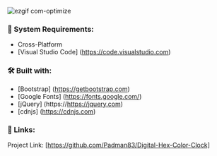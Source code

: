 ![ezgif com-optimize](https://user-images.githubusercontent.com/45048950/98445573-4fd08580-2153-11eb-9871-bca99251a5cb.gif)


### 🧰 System Requirements:

* Cross-Platform
* [Visual Studio Code] (https://code.visualstudio.com)

### 🛠️ Built with:

* [Bootstrap] (https://getbootstrap.com)
* [Google Fonts] (https://fonts.google.com/)
* [jQuery] (https://https://jquery.com)
* [cdnjs] (https://cdnjs.com)

### 🔗 Links:

Project Link: [https://github.com/Padman83/Digital-Hex-Color-Clock] 
